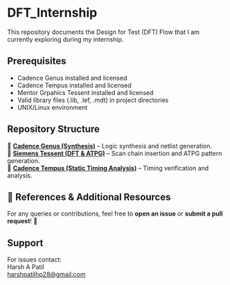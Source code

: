 # DFT_Internship

This repository documents the Design for Test (DFT) Flow that I am currently exploring during my internship.


## Prerequisites
- Cadence Genus installed and licensed
- Cadence Tempus installed and licensed
- Mentor Grpahics Tessent installed and licensed
- Valid library files (.lib, .lef, .mdt) in project directories
- UNIX/Linux environment

## **Repository Structure** 

🔹 **[Cadence Genus (Synthesis)](your_genus_repo_link)** – Logic synthesis and netlist generation.  
🔹 **[Siemens Tessent (DFT & ATPG)](your_tessent_repo_link)** – Scan chain insertion and ATPG pattern generation.  
🔹 **[Cadence Tempus (Static Timing Analysis)](your_tempus_repo_link)** – Timing verification and analysis.  

## **📖 References & Additional Resources**  


For any queries or contributions, feel free to **open an issue** or **submit a pull request**! 🚀

## Support
For issues contact: <br>Harsh A Patil <br>harshpatilhp28@gmail.com <br>
